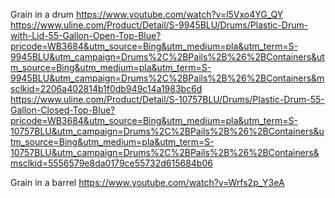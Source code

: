 
Grain in a drum
https://www.youtube.com/watch?v=l5Vxo4YG_QY
https://www.uline.com/Product/Detail/S-9945BLU/Drums/Plastic-Drum-with-Lid-55-Gallon-Open-Top-Blue?pricode=WB3684&utm_source=Bing&utm_medium=pla&utm_term=S-9945BLU&utm_campaign=Drums%2C%2BPails%2B%26%2BContainers&utm_source=Bing&utm_medium=pla&utm_term=S-9945BLU&utm_campaign=Drums%2C%2BPails%2B%26%2BContainers&msclkid=2206a402814b1f0db949c14a1983bc6d
https://www.uline.com/Product/Detail/S-10757BLU/Drums/Plastic-Drum-55-Gallon-Closed-Top-Blue?pricode=WB3684&utm_source=Bing&utm_medium=pla&utm_term=S-10757BLU&utm_campaign=Drums%2C%2BPails%2B%26%2BContainers&utm_source=Bing&utm_medium=pla&utm_term=S-10757BLU&utm_campaign=Drums%2C%2BPails%2B%26%2BContainers&msclkid=5556579e8da0179ce55732d615684b06

Grain in a barrel
https://www.youtube.com/watch?v=Wrfs2p_Y3eA



